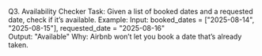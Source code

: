 Q3. Availability Checker
Task:
Given a list of booked dates and a requested date, check if it’s available.
Example:
Input: booked_dates = ["2025-08-14", "2025-08-15"], requested_date = "2025-08-16"  
Output: "Available"
Why: Airbnb won’t let you book a date that’s already taken.
